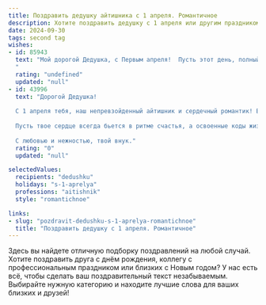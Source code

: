 ```yaml
---
title: Поздравить дедушку айтишника с 1 апреля. Романтичное
description: Хотите поздравить дедушку с 1 апреля или другим праздником? Наш ИИ создаст незабываемое поздравление, а вы обязательно выделитесь среди других.  
date: 2024-09-30
tags: second tag
wishes:
- id: 85943
  text: "Мой дорогой Дедушка, с Первым апреля!  Пусть этот день, полный лёгкой шутливости и весеннего настроения, станет для тебя таким же светлым и радостным, как твой талант айтишника, который всегда поражал меня своей глубиной и изобретательностью.  Пусть твоя жизнь будет наполнена не только успехами в работе, но и бесконечной любовью, теплом и счастьем, словно самый совершенный код, написанный с любовью.  С праздником!
  "
  rating: "undefined"
  updated: "null"
- id: 43996
  text: "Дорогой Дедушка!
  
  С 1 апреля тебя, наш непревзойденный айтишник и сердечный романтик! В этот день шуток и веселья хочу пожелать тебе много ярких улыбок, безграничного вдохновения и невероятных идей! Пусть каждый бит твоей жизни будет заполнен радостью, а каждый алгоритм — гармонией.
  
  Пусть твое сердце всегда бьется в ритме счастья, а освоенные коды жизни дарят только приятные сюрпризы. Ты — лучший пример того, как можно сочетать мудрость и игривость, технологии и эмоции.
  
  С любовью и нежностью, твой внук."
  rating: "0"
  updated: "null"

selectedValues:
  recipients: "dedushku"
  holidays: "s-1-aprelya"
  professions: "aitishnik"
  style: "romantichnoe"

links:
- slug: "pozdravit-dedushku-s-1-aprelya-romantichnoe"
  title: "Поздравить дедушку с 1 апреля. Романтичное"
---
```


Здесь вы найдете отличную подборку поздравлений на любой случай. 
Хотите поздравить друга с днём рождения, коллегу с профессиональным праздником или близких с Новым годом? У нас есть всё, чтобы сделать ваш поздравительный текст незабываемым. Выбирайте нужную категорию и находите лучшие слова для ваших близких и друзей!
